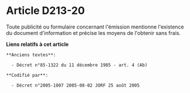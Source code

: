 # Article D213-20

Toute publicité ou formulaire concernant l'émission mentionne l'existence du document d'information et précise les moyens de
l'obtenir sans frais.

**Liens relatifs à cet article**

	**Anciens textes**:

	  - Décret n°85-1322 du 11 décembre 1985 - art. 4 (Ab)

	**Codifié par**:

	  - Décret n°2005-1007 2005-08-02 JORF 25 août 2005
